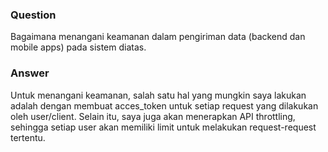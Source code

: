 ### Question
Bagaimana menangani keamanan dalam pengiriman data (backend dan mobile apps)
pada sistem diatas.

### Answer
Untuk menangani keamanan, salah satu hal yang mungkin saya lakukan adalah dengan membuat acces_token untuk setiap request yang dilakukan oleh user/client. Selain itu, saya juga akan menerapkan API throttling, sehingga setiap user akan memiliki limit untuk melakukan request-request tertentu.